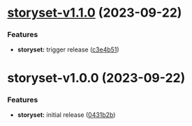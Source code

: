 # [storyset-v1.1.0](https://github.com/storyset/storyset/compare/storyset-v1.0.0...storyset-v1.1.0) (2023-09-22)


### Features

* **storyset:** trigger release ([c3e4b51](https://github.com/storyset/storyset/commit/c3e4b519e64737ef662165520b2678ecfec28f75))

# storyset-v1.0.0 (2023-09-22)


### Features

* **storyset:** initial release ([0431b2b](https://github.com/storyset/storyset/commit/0431b2bbb21a89402d888295e334ed111d768bb3))
